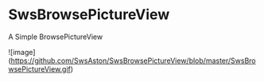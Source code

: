 # SwsBrowsePictureView
A Simple BrowsePictureView

![image] (https://github.com/SwsAston/SwsBrowsePictureView/blob/master/SwsBrowsePictureView.gif)
